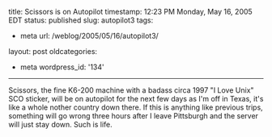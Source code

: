 title: Scissors is on Autopilot
timestamp: 12:23 PM Monday, May 16, 2005 EDT
status: published
slug: autopilot3
tags:
- meta
url: /weblog/2005/05/16/autopilot3/

layout: post
oldcategories:
- meta
wordpress_id: '134'

---

Scissors, the fine K6-200 machine
with a badass circa 1997 "I Love Unix" SCO sticker, will be on autopilot for the
next few days as I'm off in Texas, it's like a whole nother country down there.
If this is anything like previous trips, something will go wrong three hours
after I leave Pittsburgh and the server will just stay down.  Such is life.
